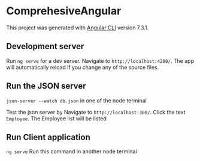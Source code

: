 # ComprehesiveAngular

This project was generated with [Angular CLI](https://github.com/angular/angular-cli) version 7.3.1.

## Development server

Run `ng serve` for a dev server. Navigate to `http://localhost:4200/`. The app will automatically reload if you change any of the source files.

## Run the JSON server 

`json-server --watch db.json` in one of the node terminal

Test the json server by Navigate to `http://localhost:300/`.  Click the text `Employee`. The Employee list will be listed

## Run Client application

`ng serve` Run this command in another node terminal
